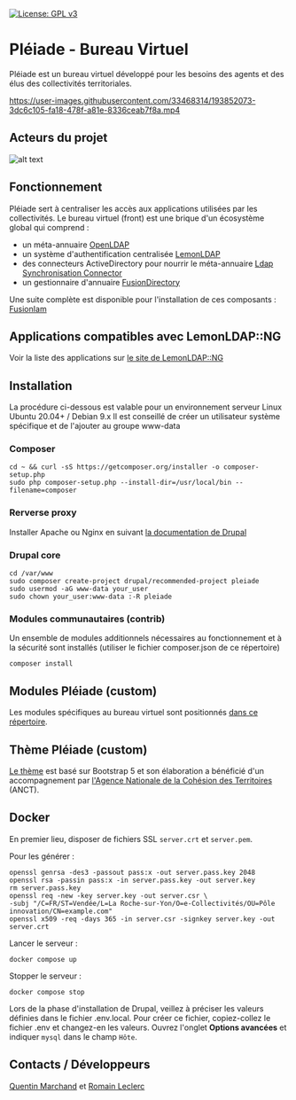 [![License: GPL v3](https://img.shields.io/badge/License-GPL%20v3-blue.svg)](http://www.gnu.org/licenses/gpl-3.0)

# Pléiade - Bureau Virtuel

Pléiade est un bureau virtuel développé pour les besoins des agents et des élus des collectivités territoriales.

https://user-images.githubusercontent.com/33468314/193852073-3dc6c105-fa18-478f-a81e-8336ceab7f8a.mp4

## Acteurs du projet

![alt text](banner-partners.png)

## Fonctionnement

Pléiade sert à centraliser les accès aux applications utilisées par les collectivités.
Le bureau virtuel (front) est une brique d'un écosystème global qui comprend :

- un méta-annuaire [OpenLDAP](https://www.openldap.org/)
- un système d'authentification centralisée [LemonLDAP](https://lemonldap-ng.org/)
- des connecteurs ActiveDirectory pour nourrir le méta-annuaire [Ldap Synchronisation Connector](https://lsc-project.org/)
- un gestionnaire d'annuaire [FusionDirectory](https://www.fusiondirectory.org/)

Une suite complète est disponible pour l'installation de ces composants : [FusionIam](https://fusioniam.org/components.html)

## Applications compatibles avec LemonLDAP::NG

Voir la liste des applications sur [le site de LemonLDAP::NG](https://lemonldap-ng.org/documentation/latest/applications.html)

## Installation

La procédure ci-dessous est valable pour un environnement serveur Linux Ubuntu 20.04+ / Debian 9.x
Il est conseillé de créer un utilisateur système spécifique et de l'ajouter au groupe www-data

### Composer

```
cd ~ && curl -sS https://getcomposer.org/installer -o composer-setup.php
sudo php composer-setup.php --install-dir=/usr/local/bin --filename=composer
```

### Rerverse proxy

Installer Apache ou Nginx en suivant [la documentation de Drupal](https://www.drupal.org/forum/support/post-installation/2019-05-16/how-to-configure-drupal8-with-apache-and-nginx-used-as-a)

### Drupal core

```
cd /var/www
sudo composer create-project drupal/recommended-project pleiade
sudo usermod -aG www-data your_user
sudo chown your_user:www-data :-R pleiade
```

### Modules communautaires (contrib)

Un ensemble de modules additionnels nécessaires au fonctionnement et à la sécurité sont installés (utiliser le fichier composer.json de ce répertoire)

```
composer install
```

## Modules Pléiade (custom)

Les modules spécifiques au bureau virtuel sont positionnés [dans ce répertoire](https://github.com/e-Collectivites/pleiade-custom-modules).

## Thème Pléiade (custom)

[Le thème](https://github.com/e-Collectivites/pleiade-custom-theme) est basé sur Bootstrap 5 et son élaboration a bénéficié d'un accompagnement par [l'Agence Nationale de la Cohésion des Territoires](https://agence-cohesion-territoires.gouv.fr/) (ANCT).

## Docker

En premier lieu, disposer de fichiers SSL `server.crt` et `server.pem`.

Pour les générer :

```
openssl genrsa -des3 -passout pass:x -out server.pass.key 2048
openssl rsa -passin pass:x -in server.pass.key -out server.key
rm server.pass.key
openssl req -new -key server.key -out server.csr \
-subj "/C=FR/ST=Vendée/L=La Roche-sur-Yon/O=e-Collectivités/OU=Pôle innovation/CN=example.com"
openssl x509 -req -days 365 -in server.csr -signkey server.key -out server.crt
```

Lancer le serveur :

```
docker compose up
```

Stopper le serveur :

```
docker compose stop
```

Lors de la phase d'installation de Drupal, veillez à préciser les valeurs définies dans le fichier .env.local.
Pour créer ce fichier, copiez-collez le fichier .env et changez-en les valeurs.
Ouvrez l'onglet **Options avancées** et indiquer `mysql` dans le champ `Hôte`.

## Contacts / Développeurs

[Quentin Marchand](https://github.com/QuentinEcollectivites) et [Romain Leclerc](https://github.com/RomainLLC)
